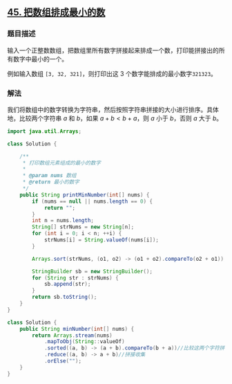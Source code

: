 ## [45. 把数组排成最小的数](https://leetcode.cn/problems/ba-shu-zu-pai-cheng-zui-xiao-de-shu-lcof/)

### 题目描述

输入一个正整数数组，把数组里所有数字拼接起来排成一个数，打印能拼接出的所有数字中最小的一个。

例如输入数组 `[3, 32, 321]`，则打印出这 3 个数字能排成的最小数字`321323`。

### 解法
我们将数组中的数字转换为字符串，然后按照字符串拼接的大小进行排序。具体地，比较两个字符串 $a$ 和 $b$，如果 $a + b < b + a$，则 $a$ 小于 $b$，否则 $a$ 大于 $b$。
```java
import java.util.Arrays;

class Solution {

    /**
     * 打印数组元素组成的最小的数字
     *
     * @param nums 数组
     * @return 最小的数字
     */
    public String printMinNumber(int[] nums) {
        if (nums == null || nums.length == 0) {
            return "";
        }
        int n = nums.length;
        String[] strNums = new String[n];
        for (int i = 0; i < n; ++i) {
            strNums[i] = String.valueOf(nums[i]);
        }

        Arrays.sort(strNums, (o1, o2) -> (o1 + o2).compareTo(o2 + o1));

        StringBuilder sb = new StringBuilder();
        for (String str : strNums) {
            sb.append(str);
        }
        return sb.toString();
    }
}
```

```java
class Solution {
    public String minNumber(int[] nums) {
        return Arrays.stream(nums)
            .mapToObj(String::valueOf)
            .sorted((a, b) -> (a + b).compareTo(b + a))//比较这两个字符拼接后ASCII码比较大小
            .reduce((a, b) -> a + b)//拼接收集
            .orElse("");
    }
}
```